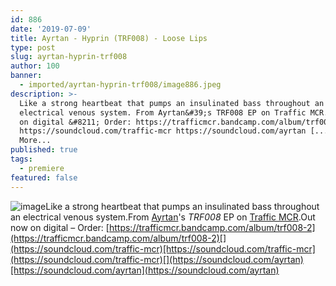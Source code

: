 ```yaml
---
id: 886
date: '2019-07-09'
title: Ayrtan - Hyprin (TRF008) - Loose Lips
type: post
slug: ayrtan-hyprin-trf008
author: 100
banner:
  - imported/ayrtan-hyprin-trf008/image886.jpeg
description: >-
  Like a strong heartbeat that pumps an insulinated bass throughout an
  electrical venous system. From Ayrtan&#39;s TRF008 EP on Traffic MCR. Out now
  on digital &#8211; Order: https://trafficmcr.bandcamp.com/album/trf008-2
  https://soundcloud.com/traffic-mcr https://soundcloud.com/ayrtan [...]Read
  More...
published: true
tags:
  - premiere
featured: false
---
```

![image](../imported/ayrtan-hyprin-trf008/image886.jpeg)Like a strong heartbeat that pumps an insulinated bass throughout an electrical venous system.From [Ayrtan](https://www.residentadvisor.net/dj/ayrtan)'s _TRF008_ EP on [Traffic MCR](https://trafficmcr.bandcamp.com).Out now on digital – Order: [](https://trafficmcr.bandcamp.com/album/trf008-2)[https://trafficmcr.bandcamp.com/album/trf008-2](https://trafficmcr.bandcamp.com/album/trf008-2)[](https://soundcloud.com/traffic-mcr)[https://soundcloud.com/traffic-mcr](https://soundcloud.com/traffic-mcr)[](https://soundcloud.com/ayrtan)[https://soundcloud.com/ayrtan](https://soundcloud.com/ayrtan)